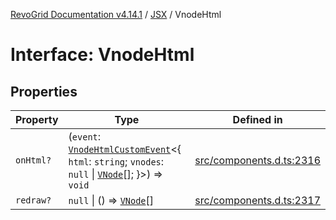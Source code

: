 [RevoGrid Documentation v4.14.1](README.md) / [JSX](Namespace.JSX.md) / VnodeHtml

# Interface: VnodeHtml

## Properties

| Property | Type | Defined in |
| ------ | ------ | ------ |
| `onHtml?` | (`event`: [`VnodeHtmlCustomEvent`](Interface.VnodeHtmlCustomEvent.md)\<\{ `html`: `string`; `vnodes`: `null` \| [`VNode`](Interface.VNode.md)[]; \}\>) => `void` | [src/components.d.ts:2316](https://github.com/revolist/revogrid/blob/925db466c3d20933669e374666cd0ddbe00cac19/src/components.d.ts#L2316) |
| `redraw?` | `null` \| () => [`VNode`](Interface.VNode.md)[] | [src/components.d.ts:2317](https://github.com/revolist/revogrid/blob/925db466c3d20933669e374666cd0ddbe00cac19/src/components.d.ts#L2317) |
